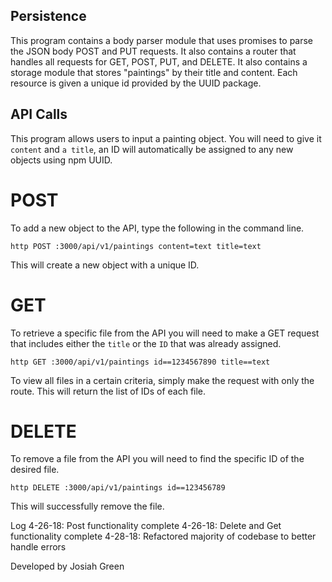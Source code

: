 ## Persistence 
This program contains a body parser module that uses promises to parse the JSON body POST and PUT requests. It also contains a router that handles all requests for GET, POST, PUT, and DELETE. It also contains a storage module that stores "paintings" by their title and content. Each resource is given a unique id provided by the UUID package.

## API Calls
This program allows users to input a painting object. You will need to give it `content` and `a title`, an ID will automatically be assigned to any new objects using npm UUID.

# POST
To add a new object to the API, type the following in the command line.

``` http POST :3000/api/v1/paintings content=text title=text ```

This will create a new object with a unique ID.

# GET 
To retrieve a specific file from the API you will need to make a GET request that includes either the  `title` or the `ID` that was already assigned. 

``` http GET :3000/api/v1/paintings id==1234567890 title==text ```

To view all files in a certain criteria, simply make the request with only the route. This will return the list of IDs of each file.

# DELETE
To remove a file from the API you will need to find the specific ID of the desired file. 

``` http DELETE :3000/api/v1/paintings id==123456789 ```

This will successfully remove the file. 

Log
4-26-18: Post functionality complete 4-26-18: Delete and Get functionality complete
4-28-18: Refactored majority of codebase to better handle errors


Developed by Josiah Green

